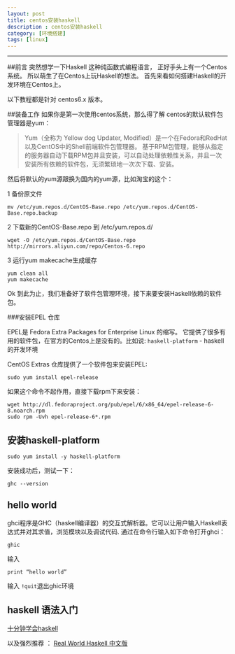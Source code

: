 ```yaml
---
layout: post
title: centos安装haskell
description : centos安装haskell
category: [环境搭建]
tags: [linux]
---
```



-----------------------


<div class="toc">
			
</div>

##前言
突然想学一下Haskell 这种纯函数式编程语言， 正好手头上有一个Centos系统。 所以萌生了在Centos上玩Haskell的想法。
首先来看如何搭建Haskell的开发环境在Centos上。 

以下教程都是针对 centos6.x 版本。


##装备工作
如果你是第一次使用centos系统，那么得了解 centos的默认软件包管理器是yum：

> Yum（全称为 Yellow dog Updater, Modified）是一个在Fedora和RedHat以及CentOS中的Shell前端软件包管理器。
> 基于RPM包管理，能够从指定的服务器自动下载RPM包并且安装，可以自动处理依赖性关系，并且一次安装所有依赖的软件包，无须繁琐地一次次下载、安装。

然后将默认的yum源跟换为国内的yum源，比如淘宝的这个：

1 备份原文件

	mv /etc/yum.repos.d/CentOS-Base.repo /etc/yum.repos.d/CentOS-Base.repo.backup

2 下载新的CentOS-Base.repo 到 /etc/yum.repos.d/
	
	wget -O /etc/yum.repos.d/CentOS-Base.repo http://mirrors.aliyun.com/repo/Centos-6.repo

3 运行yum makecache生成缓存
	
	yum clean all
	yum makecache

Ok 到此为止，我们准备好了软件包管理环境，接下来要安装Haskell依赖的软件包。

###安装EPEL 仓库

EPEL是  Fedora Extra Packages for Enterprise Linux 的缩写。
它提供了很多有用的软件包，在官方的Centos上是没有的。比如说: `haskell-platform` - haskell的开发环境

CentOS Extras 仓库提供了一个软件包来安装EPEL:

	sudo yum install epel-release

如果这个命令不起作用，直接下载rpm下来安装：

	wget http://dl.fedoraproject.org/pub/epel/6/x86_64/epel-release-6-8.noarch.rpm
	sudo rpm -Uvh epel-release-6*.rpm

## 安装haskell-platform

	sudo yum install -y haskell-platform

安装成功后，测试一下：

	ghc --version

## hello world

ghci程序是GHC（haskell编译器）的交互式解析器。它可以让用户输入Haskell表达式并对其求值，浏览模块以及调试代码.
通过在命令行输入如下命令打开ghci：

	ghic

输入

	print “hello world”

输入
`!quit`退出ghic环境

## haskell 语法入门

[十分钟学会haskell](https://wiki.haskell.org/Cn/%E5%8D%81%E5%88%86%E9%92%9F%E5%AD%A6%E4%BC%9A_Haskell)

以及强烈推荐  ：
[Real World Haskell 中文版](https://rwh.readthedocs.org/en/latest/index.html)

